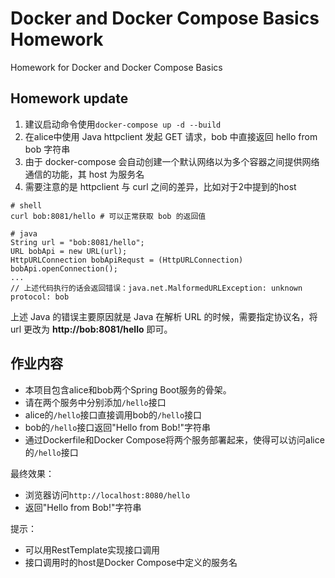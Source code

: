 # Docker and Docker Compose Basics Homework

Homework for Docker and Docker Compose Basics
## Homework update
1. 建议启动命令使用`docker-compose up -d --build`
2. 在alice中使用 Java httpclient 发起 GET 请求，bob 中直接返回 hello from bob 字符串
3. 由于 docker-compose 会自动创建一个默认网络以为多个容器之间提供网络通信的功能，其 host 为服务名
4. 需要注意的是 httpclient 与 curl 之间的差异，比如对于2中提到的host
```
# shell
curl bob:8081/hello # 可以正常获取 bob 的返回值

# java
String url = "bob:8081/hello";
URL bobApi = new URL(url);
HttpURLConnection bobApiRequst = (HttpURLConnection) bobApi.openConnection();
...
// 上述代码执行的话会返回错误：java.net.MalformedURLException: unknown protocol: bob
```
上述 Java 的错误主要原因就是 Java 在解析 URL 的时候，需要指定协议名，将 url 更改为 **http://bob:8081/hello** 即可。

## 作业内容

- 本项目包含alice和bob两个Spring Boot服务的骨架。
- 请在两个服务中分别添加`/hello`接口
- alice的`/hello`接口直接调用bob的`/hello`接口
- bob的`/hello`接口返回"Hello from Bob!"字符串
- 通过Dockerfile和Docker Compose将两个服务部署起来，使得可以访问alice的`/hello`接口

最终效果：
- 浏览器访问`http://localhost:8080/hello`
- 返回"Hello from Bob!"字符串

提示：
- 可以用RestTemplate实现接口调用
- 接口调用时的host是Docker Compose中定义的服务名


